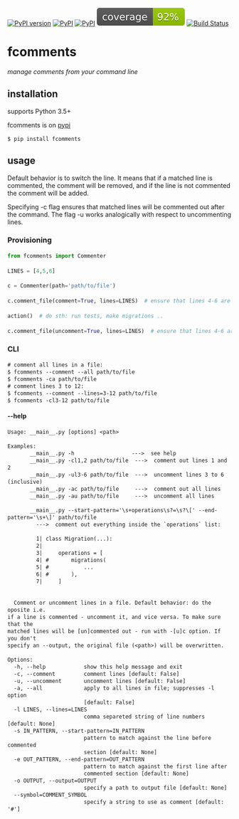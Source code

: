 [![PyPI version](https://badge.fury.io/py/fcomments.svg)](https://badge.fury.io/py/fcomments)
[![PyPI](https://img.shields.io/pypi/pyversions/fcomments.svg)]()
[![PyPI](https://img.shields.io/pypi/l/Django.svg)]()
![coverage](coverage.svg)
[![Build Status](https://travis-ci.org/tadeoos/fcomments.svg?branch=master)](https://travis-ci.org/tadeoos/fcomments)
# fcomments

*manage comments from your command line*

## installation

supports Python 3.5+

fcomments is on [pypi](https://pypi.org/project/fcomments/)

```
$ pip install fcomments
```

## usage

Default behavior is to switch the line. It means that if a matched line is commented, the comment will be removed, and if the line is not commented the comment will be added.

Specifying -c flag ensures that matched lines will be commented out after the command. The flag -u works analogically with respect to uncommenting lines.

### Provisioning

```python
from fcomments import Commenter

LINES = [4,5,6]

c = Commenter(path='path/to/file')

c.comment_file(comment=True, lines=LINES)  # ensure that lines 4-6 are commented out

action()  # do sth: run tests, make migrations ..

c.comment_file(uncomment=True, lines=LINES)  # ensure that lines 4-6 are not commented
```

### CLI

```shell
# comment all lines in a file:
$ fcomments --comment --all path/to/file
$ fcomments -ca path/to/file
# comment lines 3 to 12:
$ fcomments --comment --lines=3-12 path/to/file
$ fcomments -cl3-12 path/to/file
```
#### --help
```
Usage: __main__.py [options] <path>

Examples:
       __main__.py -h                  --->  see help
       __main__.py -cl1,2 path/to/file  --->  comment out lines 1 and 2
       __main__.py -ul3-6 path/to/file  --->  uncomment lines 3 to 6 (inclusive)
       __main__.py -ac path/to/file     --->  comment out all lines
       __main__.py -au path/to/file     --->  uncomment all lines

       __main__.py --start-pattern='\s+operations\s?=\s?\[' --end-pattern='\s+\]' path/to/file
         --->  comment out everything inside the `operations` list:

         1| class Migration(...):
         2|
         3|     operations = [
         4| #       migrations(
         5| #           ...
         6| #       ),
         7|     ]


  Comment or uncomment lines in a file. Default behavior: do the oposite i.e.
if a line is commented - uncomment it, and vice versa. To make sure that the
matched lines will be [un]commented out - run with -[u]c option. If you don't
specify an --output, the original file (<path>) will be overwritten.

Options:
  -h, --help            show this help message and exit
  -c, --comment         comment lines [default: False]
  -u, --uncomment       uncomment lines [default: False]
  -a, --all             apply to all lines in file; suppresses -l option
                        [default: False]
  -l LINES, --lines=LINES
                        comma separeted string of line numbers [default: None]
  -s IN_PATTERN, --start-pattern=IN_PATTERN
                        pattern to match against the line before commented
                        section [default: None]
  -e OUT_PATTERN, --end-pattern=OUT_PATTERN
                        pattern to match against the first line after
                        commented section [default: None]
  -o OUTPUT, --output=OUTPUT
                        specify a path to output file [default: None]
  --symbol=COMMENT_SYMBOL
                        specify a string to use as comment [default: '#']
```
